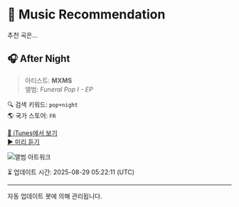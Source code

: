 
# 🎵 Music Recommendation

추천 곡은...

## 🎧 After Night  
> 아티스트: **MXMS**  
> 앨범: _Funeral Pop I - EP_  

🔍 검색 키워드: `pop+night`  
🌎 국가 스토어: `FR`

[🔗 iTunes에서 보기](https://music.apple.com/fr/album/after-night/1471554983?i=1471555254&uo=4)  
[▶️ 미리 듣기](https://audio-ssl.itunes.apple.com/itunes-assets/AudioPreview115/v4/37/3e/52/373e52e2-1a6b-854e-a905-51563a3ad105/mzaf_1161714864322929968.plus.aac.p.m4a)

![앨범 아트워크](https://is1-ssl.mzstatic.com/image/thumb/Music113/v4/04/70/83/047083c3-b33d-f1c9-8c80-17d9792fafd7/5054526537491_1.jpg/100x100bb.jpg)

⏳ 업데이트 시간: 2025-08-29 05:22:11 (UTC)

---
자동 업데이트 봇에 의해 관리됩니다.
